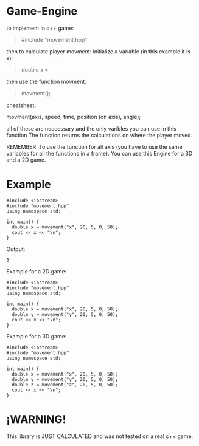 # Game-Engine

to implement in c++ game:

>  #include "movement.hpp"

then to calculate player movment:
initialize a variable (in this example it is x):

>  double x = 

then use the function movment:

> movment();

cheatsheet:

movment(axis, speed, time, position (on axis), angle);

all of these are neccessary and the only varibles you can use in this function
The function returns the calculations on where the player moved.

REMEMBER: To use the function for all axis (you have to use the same variables for all the functions in a frame). You can use this Engine for a 3D and a 2D game.

# Example

```
#include <iostream>
#include "movement.hpp"
using namespace std;
 
int main() {
  double x = movement("x", 20, 5, 0, 50);
  cout << x << "\n";
}

```

Output:

```
3
```

Example for a 2D game:

```
#include <iostream>
#include "movement.hpp"
using namespace std;
 
int main() {
  double x = movement("x", 20, 5, 0, 50);
  double y = movement("y", 20, 5, 0, 50);
  cout << x << "\n";
}
```

Example for a 3D game:

```
#include <iostream>
#include "movement.hpp"
using namespace std;
 
int main() {
  double x = movement("x", 20, 5, 0, 50);
  double y = movement("y", 20, 5, 0, 50);
  double z = movement("z", 20, 5, 0, 50);
  cout << x << "\n";
}
```
 
# ¡WARNING!

This library is JUST CALCULATED and was not tested on a real c++ game.
